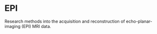 # EPI

Research methods into the acquisition and reconstruction of echo-planar-imaging (EPI) MRI data.

